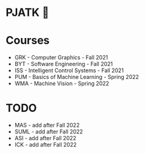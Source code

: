 # PJATK 🤮

# Courses
- GRK - Computer Graphics - Fall 2021
- BYT - Software Engineering - Fall 2021
- ISS - Intelligent Control Systems - Fall 2021
- PUM - Basics of Machine Learning - Spring 2022
- WMA - Machine Vision - Spring 2022

# TODO
- MAS - add after Fall 2022
- SUML - add after Fall 2022
- ASI - add after Fall 2022
- ICK - add after Fall 2022

